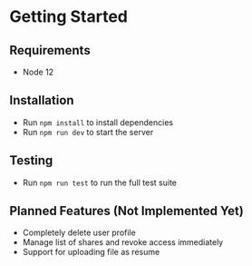 # Getting Started

## Requirements

-   Node 12

## Installation

-   Run `npm install` to install dependencies
-   Run `npm run dev` to start the server

## Testing

-   Run `npm run test` to run the full test suite

## Planned Features (Not Implemented Yet)

-   Completely delete user profile
-   Manage list of shares and revoke access immediately
-   Support for uploading file as resume
